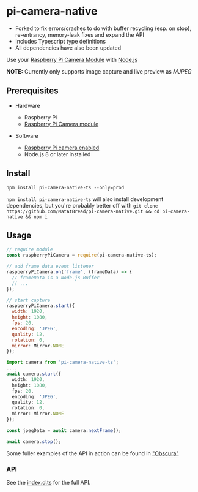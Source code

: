 # pi-camera-native

- Forked to fix errors/crashes to do with buffer recycling (esp. on stop), re-entrancy, menory-leak fixes and expand the API
- Includes Typescript type definitions
- All dependencies have also been updated

Use your [Raspberry Pi Camera Module](https://www.raspberrypi.org/documentation/hardware/camera/README.md) with [Node.js](https://nodejs.org)

**NOTE:** Currently only supports image capture and live preview as *MJPEG*

## Prerequisites

 * Hardware
   * Raspberry Pi
   * [Raspberry Pi Camera module](https://www.raspberrypi.org/documentation/hardware/camera/README.md)

 * Software
   * [Raspberry Pi camera enabled](https://www.raspberrypi.org/documentation/configuration/camera.md)
   * Node.js 8 or later installed

## Install

```
npm install pi-camera-native-ts --only=prod 
```

`npm install pi-camera-native-ts` will also install development dependencies, but you're probably better off with `git clone https://github.com/MatAtBread/pi-camera-native.git && cd pi-camera-native && npm i`


## Usage

```javascript
// require module
const raspberryPiCamera = require(pi-camera-native-ts);

// add frame data event listener
raspberryPiCamera.on('frame', (frameData) => {
  // frameData is a Node.js Buffer
  // ...
});

// start capture
raspberryPiCamera.start({
  width: 1920,
  height: 1080,
  fps: 20,
  encoding: 'JPEG',
  quality: 12,
  rotation: 0,
  mirror: Mirror.NONE
});
```

```Typescript
import camera from 'pi-camera-native-ts';
....
await camera.start({
  width: 1920,
  height: 1080,
  fps: 20,
  encoding: 'JPEG',
  quality: 12,
  rotation: 0,
  mirror: Mirror.NONE
});

const jpegData = await camera.nextFrame();

await camera.stop();
```

Some fuller examples of the API in action can be found in ["Obscura"](https://github.com/MatAtBread/obscura/blob/master/src/index.ts)

### API

See the [index.d.ts](./index.d.ts) for the full API.
